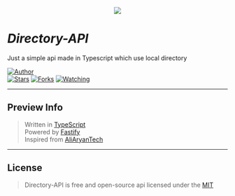 <p align="center">
<img src="https://c4.wallpaperflare.com/wallpaper/926/647/828/anime-anime-girls-5-toubun-no-hanayome-nakano-yotsuba-short-hair-hd-wallpaper-preview.jpg"/>
</p>

# **_Directory-API_**

Just a simple api made in Typescript which use local directory

<a href="https://github.com/RaySenpai69"><img title="Author" src="https://img.shields.io/badge/Author-RaySenpai69-blue.svg?color=ff54ae&style=for-the-badge&logo=github" /></a>  
<a href="https://github.com/RaySenpai69/Directory-API"><img title="Stars" src="https://img.shields.io/github/stars/RaySenpai69/Directory-API?color=ff54ae&style=flat-square" /></a>
<a href="https://github.com/RaySenpai69/Directory-API/network/members"><img title="Forks" src="https://img.shields.io/github/forks/RaySenpai69/Directory-API?color=ff54ae&style=flat-square" /></a>
<a href="https://github.com/AliAryanTech/Directory-API/watchers"><img title="Watching" src="https://img.shields.io/github/watchers/RaySenpai69/Directory-API?label=watchers&color=ff54ae&style=flat-square" /></a> <br>

---

## Preview Info

> Written in [TypeScript](https://www.typescriptlang.org/) </br>
> Powered by [Fastify](https://www.fastify.io/) </br>
> Inspired from [AliAryanTech](https://github.com/AliAryanTech/Directory-API)</br>

---

## License

> Directory-API is free and open-source api licensed under the [MIT](https://github.com/RaySenpai69/DIrectory-API/blob/main/LICENSE)


